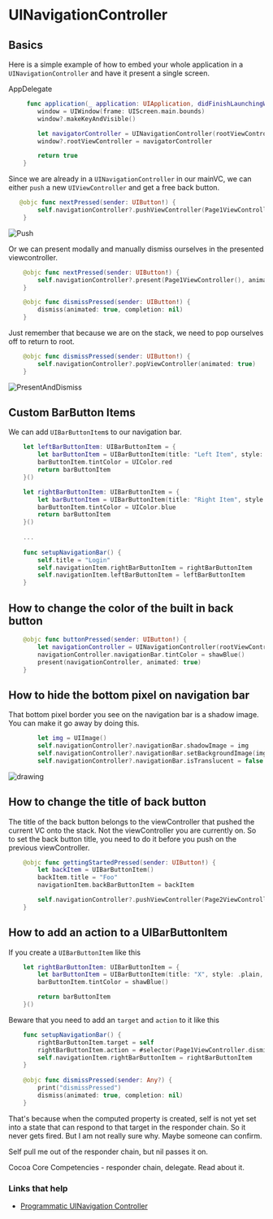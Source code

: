 # UINavigationController

## Basics

Here is a simple example of how to embed your whole application in a `UINavigationController` and have it present a single screen.

AppDelegate

```swift
     func application(_ application: UIApplication, didFinishLaunchingWithOptions launchOptions: [UIApplication.LaunchOptionsKey: Any]?) -> Bool {
        window = UIWindow(frame: UIScreen.main.bounds)
        window?.makeKeyAndVisible()

        let navigatorController = UINavigationController(rootViewController: ViewController())
        window?.rootViewController = navigatorController

        return true
    }
```

Since we are already in a `UINavigationController` in our mainVC, we can either `push` a new `UIViewController` and get a free back button.

```swift
   @objc func nextPressed(sender: UIButton!) {
        self.navigationController?.pushViewController(Page1ViewController(), animated: true)
    }
```

![Push](https://github.com/jrasmusson/ios-starter-kit/blob/master/basics/UINavigationController/images/push.gif)

Or we can present modally and manually dismiss ourselves in the presented viewcontroller.

```swift
    @objc func nextPressed(sender: UIButton!) {
        self.navigationController?.present(Page1ViewController(), animated: true)
    }
```

```swift
    @objc func dismissPressed(sender: UIButton!) {
        dismiss(animated: true, completion: nil)
    }
```

Just remember that because we are on the stack, we need to pop ourselves off to return to root.

```swift
    @objc func dismissPressed(sender: UIButton!) {
        self.navigationController?.popViewController(animated: true)
    }
```

![PresentAndDismiss](https://github.com/jrasmusson/ios-starter-kit/blob/master/basics/UINavigationController/images/dismiss.gif)

## Custom BarButton Items

We can add `UIBarButtonItem`s to our navigation bar.

```swift
    let leftBarButtonItem: UIBarButtonItem = {
        let barButtonItem = UIBarButtonItem(title: "Left Item", style: .plain, target: self, action: #selector(leftTapped))
        barButtonItem.tintColor = UIColor.red
        return barButtonItem
    }()

    let rightBarButtonItem: UIBarButtonItem = {
        let barButtonItem = UIBarButtonItem(title: "Right Item", style: .plain, target: self, action: #selector(rightTapped))
        barButtonItem.tintColor = UIColor.blue
        return barButtonItem
    }()
    
    ...
    
    func setupNavigationBar() {
        self.title = "Login"
        self.navigationItem.rightBarButtonItem = rightBarButtonItem
        self.navigationItem.leftBarButtonItem = leftBarButtonItem
    }

```

## How to change the color of the built in back button

```swift
    @objc func buttonPressed(sender: UIButton!) {
        let navigationController = UINavigationController(rootViewController: Page1ViewController())
        navigationController.navigationBar.tintColor = shawBlue()
        present(navigationController, animated: true)
    }
```

## How to hide the bottom pixel on navigation bar

That bottom pixel border you see on the navigation bar is a shadow image. You can make it go away by doing this.

```swift
        let img = UIImage()
        self.navigationController?.navigationBar.shadowImage = img
        self.navigationController?.navigationBar.setBackgroundImage(img, for: .default)
        self.navigationController?.navigationBar.isTranslucent = false
```

<img src="https://github.com/jrasmusson/ios-starter-kit/blob/master/basics/UINavigationController/images/no-border.png" alt="drawing" />

## How to change the title of back button

The title of the back button belongs to the viewController that pushed the current VC onto the stack. Not the viewController you are currently on. So to set the back button title, you need to do it before you push on the previous viewController.

```swift
    @objc func gettingStartedPressed(sender: UIButton!) {
        let backItem = UIBarButtonItem()
        backItem.title = "Foo"
        navigationItem.backBarButtonItem = backItem

        self.navigationController?.pushViewController(Page2ViewController(), animated: true)
    }
 ```
 
## How to add an action to a UIBarButtonItem

If you create a `UIBarButtonItem` like this

```swift
    let rightBarButtonItem: UIBarButtonItem = {
        let barButtonItem = UIBarButtonItem(title: "X", style: .plain, target: self, action: nil)
        barButtonItem.tintColor = shawBlue()

        return barButtonItem
    }()
```

Beware that you need to add an `target` and `action` to it like this

```swift
    func setupNavigationBar() {
        rightBarButtonItem.target = self
        rightBarButtonItem.action = #selector(Page1ViewController.dismissPressed(sender: ))
        self.navigationItem.rightBarButtonItem = rightBarButtonItem
    }
    
    @objc func dismissPressed(sender: Any?) {
        print("dismissPressed")
        dismiss(animated: true, completion: nil)
    }
```

That's because when the computed property is created, self is not yet set into a state that can respond to that target in the responder chain. So it never gets fired. But I am not really sure why. Maybe someone can confirm. 

Self pull me out of the responder chain, but nil passes it on.

Cocoa Core Competencies - responder chain, delegate. Read about it.

### Links that help

* [Programmatic UINavigation Controller](https://medium.com/whoknows-swift/swift-the-hierarchy-of-uinavigationcontroller-programmatically-91631990f495)
